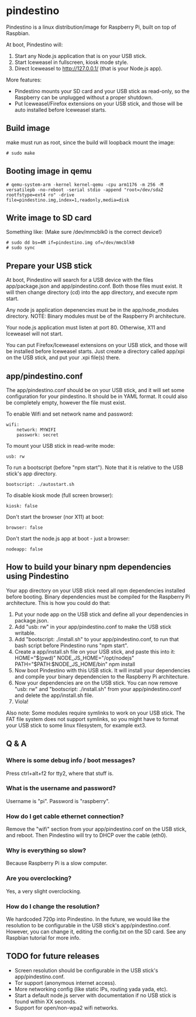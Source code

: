 pindestino
==========

Pindestino is a linux distribution/image for Raspberry Pi, built on top of Raspbian.

At boot, Pindestino will:

1. Start any Node.js application that is on your USB stick.
2. Start Iceweasel in fullscreen, kiosk mode style.
3. Direct Iceweasel to http://127.0.0.1/ (that is your Node.js app).
 
More features:
* Pindestino mounts your SD card and your USB stick as read-only, so the Raspberry can be unplugged without a proper shutdown.
* Put Iceweasel/Firefox extensions on your USB stick, and those will be auto installed before Iceweasel starts.


Build image
-----------

make must run as root, since the build will loopback mount the image:

	# sudo make


Booting image in qemu
---------------------

	# qemu-system-arm -kernel kernel-qemu -cpu arm1176 -m 256 -M versatilepb -no-reboot -serial stdio -append "root=/dev/sda2 rootfstype=ext4 ro" -drive file=pindestino.img,index=1,readonly,media=disk


Write image to SD card
----------------------

Something like: (Make sure /dev/mmcblk0 is the correct device!)

	# sudo dd bs=4M if=pindestino.img of=/dev/mmcblk0
	# sudo sync


Prepare your USB stick
----------------------

At boot, Pindestino will search for a USB device with the files app/package.json and app/pindestino.conf. Both those files must exist. It will then change directory (cd) into the app directory, and execute npm start.

Any node js application depenencies must be in the app/node_modules directory. NOTE: Binary modules must be of the Raspberry Pi architecture.

Your node.js application must listen at port 80. Otherwise, X11 and Iceweasel will not start.

You can put Firefox/Iceweasel extensions on your USB stick, and those will be installed before Iceweasel starts. Just create a directory called app/xpi on the USB stick, and put your .xpi file(s) there.


app/pindestino.conf
-------------------

The app/pindestino.conf should be on your USB stick, and it will set some configuration for your pindestino. It should be in YAML format. It could also be completely empty, however the file must exist.

To enable Wifi and set network name and password:

	wifi:
		network: MYWIFI
		passwork: secret

To mount your USB stick in read-write mode:

	usb: rw

To run a bootscript (before "npm start"). Note that it is relative to the USB stick's app directory. 

	bootscript: ./autostart.sh

To disable kiosk mode (full screen browser):

	kiosk: false

Don't start the browser (nor X11) at boot:

	browser: false

Don't start the node.js app at boot - just a browser:

	nodeapp: false


How to build your binary npm dependencies using Pindestino
----------------------------------------------------------

Your app directory on your USB stick need all npm dependencies installed before booting. Binary dependencies must be compiled for the Raspberry Pi architecture. This is how you could do that:

1. Put your node app on the USB stick and define all your dependencies in package.json.
2. Add "usb: rw" in your app/pindestino.conf to make the USB stick writable.
3. Add "bootscript: ./install.sh" to your app/pindestino.conf, to run that bash script before Pindestino runs "npm start".
4. Create a app/install.sh file on your USB stick, and paste this into it: HOME="$(pwd)" NODE_JS_HOME="/opt/nodejs" PATH="$PATH:$NODE_JS_HOME/bin" npm install
5. Now boot Pindestino with this USB stick. It will install your dependencies and compile your binary dependencien to the Raspberry Pi architecture.
6. Now your dependencies are on the USB stick. You can now remove "usb: rw" and "bootscript: ./install.sh" from your app/pindestino.conf and delete the app/install.sh file.
7. Viola!

Also note: Some modules require symlinks to work on your USB stick. The FAT file system does not support symlinks, so you might have to format your USB stick to some linux filesystem, for example ext3.


Q & A
------

### Where is some debug info / boot messages?

Press ctrl+alt+f2 for tty2, where that stuff is.

### What is the username and password?

Username is "pi". Password is "raspberry".

### How do I get cable ethernet connection?

Remove the "wifi" section from your app/pindestino.conf on the USB stick, and reboot. Then Pindestino will try to DHCP over the cable (eth0).

### Why is everything so slow?

Because Raspberry Pi is a slow computer.

### Are you overclocking?

Yes, a very slight overclocking.

### How do I change the resolution?

We hardcoded 720p into Pindestino. In the future, we would like the resolution to be configurable in the USB stick's app/pindestino.conf. However, you can change it, editing the config.txt on the SD card. See any Raspbian tutorial for more info.

TODO for future releases
-------------------------

* Screen resolution should be configurable in the USB stick's app/pindestino.conf.
* Tor support (anonymous internet access).
* More networking config (like static IPs, routing yada yada, etc).
* Start a default node.js server with documentation if no USB stick is found within XX seconds.
* Support for open/non-wpa2 wifi networks.

